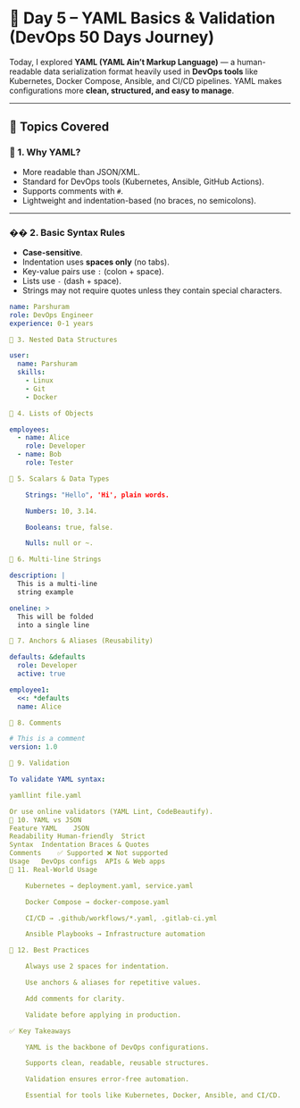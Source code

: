 # 🚀 Day 5 – YAML Basics & Validation (DevOps 50 Days Journey)

Today, I explored **YAML (YAML Ain’t Markup Language)** — a human-readable data serialization format heavily used in **DevOps tools** like Kubernetes, Docker Compose, Ansible, and CI/CD pipelines. YAML makes configurations more **clean, structured, and easy to manage**.

---

## 📌 Topics Covered

### 🔹 1. Why YAML?
- More readable than JSON/XML.  
- Standard for DevOps tools (Kubernetes, Ansible, GitHub Actions).  
- Supports comments with `#`.  
- Lightweight and indentation-based (no braces, no semicolons).  

---

### �� 2. Basic Syntax Rules
- **Case-sensitive**.  
- Indentation uses **spaces only** (no tabs).  
- Key-value pairs use `:` (colon + space).  
- Lists use `-` (dash + space).  
- Strings may not require quotes unless they contain special characters.  

```yaml
name: Parshuram
role: DevOps Engineer
experience: 0-1 years

🔹 3. Nested Data Structures

user:
  name: Parshuram
  skills:
    - Linux
    - Git
    - Docker

🔹 4. Lists of Objects

employees:
  - name: Alice
    role: Developer
  - name: Bob
    role: Tester

🔹 5. Scalars & Data Types

    Strings: "Hello", 'Hi', plain words.

    Numbers: 10, 3.14.

    Booleans: true, false.

    Nulls: null or ~.

🔹 6. Multi-line Strings

description: |
  This is a multi-line
  string example

oneline: >
  This will be folded
  into a single line

🔹 7. Anchors & Aliases (Reusability)

defaults: &defaults
  role: Developer
  active: true

employee1:
  <<: *defaults
  name: Alice

🔹 8. Comments

# This is a comment
version: 1.0

🔹 9. Validation

To validate YAML syntax:

yamllint file.yaml

Or use online validators (YAML Lint, CodeBeautify).
🔹 10. YAML vs JSON
Feature	YAML	JSON
Readability	Human-friendly	Strict
Syntax	Indentation	Braces & Quotes
Comments	✅ Supported	❌ Not supported
Usage	DevOps configs	APIs & Web apps
🔹 11. Real-World Usage

    Kubernetes → deployment.yaml, service.yaml

    Docker Compose → docker-compose.yaml

    CI/CD → .github/workflows/*.yaml, .gitlab-ci.yml

    Ansible Playbooks → Infrastructure automation

🔹 12. Best Practices

    Always use 2 spaces for indentation.

    Use anchors & aliases for repetitive values.

    Add comments for clarity.

    Validate before applying in production.

✅ Key Takeaways

    YAML is the backbone of DevOps configurations.

    Supports clean, readable, reusable structures.

    Validation ensures error-free automation.

    Essential for tools like Kubernetes, Docker, Ansible, and CI/CD.
